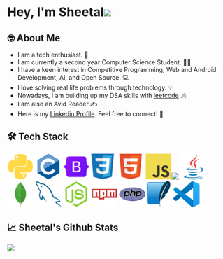 <h1>Hey, I'm Sheetal<img src="https://raw.githubusercontent.com/MartinHeinz/MartinHeinz/master/wave.gif" width="30px"> </h1>

<h2>🤓 About Me</h2>

- I am a tech enthusiast. 🤠
- I am currently a second year Computer Science Student. 👨‍🎓
- I have a keen interest in Competitive Programming, Web and Android Development, AI, and Open Source. 💻
- I love solving real life problems through technology. 💡
- Nowadays, I am building up my DSA skills with [leetcode](  https://leetcode.com/Sheetal_2918/) .🖱
- I am also an Avid Reader.✍
- Here is my [Linkedin Profile](https://www.linkedin.com/in/neha-ashodiya-71712822b ). Feel free to connect! 👀

<h2>🛠 Tech Stack</h2>

<img src="https://github.com/devicons/devicon/blob/master/icons/python/python-plain.svg" width=60> <img src="https://github.com/devicons/devicon/blob/master/icons/c/c-original.svg" width=60> <img src="https://github.com/devicons/devicon/blob/master/icons/bootstrap/bootstrap-original.svg" width=60><img src="https://github.com/devicons/devicon/blob/master/icons/css3/css3-original.svg" width=60> <img src="https://github.com/devicons/devicon/blob/master/icons/html5/html5-original.svg" width=60> <img src="https://github.com/devicons/devicon/blob/master/icons/javascript/javascript-original.svg" width=60><img src="https://cdn-icons-png.flaticon.com/128/270/270798.png" width=60> <img src="https://github.com/devicons/devicon/blob/master/icons/java/java-original.svg" width=60> <img src="https://github.com/devicons/devicon/blob/master/icons/mongodb/mongodb-original.svg" width=60> <img src="https://github.com/devicons/devicon/blob/master/icons/mysql/mysql-original.svg" width=60> <img src="https://github.com/devicons/devicon/blob/master/icons/nodejs/nodejs-original.svg" width=60> <img src="https://github.com/devicons/devicon/blob/master/icons/npm/npm-original-wordmark.svg" width=60> <img src="https://github.com/devicons/devicon/blob/master/icons/php/php-original.svg" width=60><img src="https://github.com/devicons/devicon/blob/master/icons/sqlite/sqlite-original.svg" width=60> <img src="https://github.com/devicons/devicon/blob/master/icons/vscode/vscode-original.svg" width=60>




<h2>📈 Sheetal's Github Stats</h2>

<a href="https://github.com/Neha2918 "><img src="https://github-readme-streak-stats.herokuapp.com/?user=Neha2918&stroke=ffffff&background=171717&ring=0891b2&fire=0891b2&currStreakNum=ffffff&currStreakLabel=0891b2&sideNums=ffffff&sideLabels=ffffff&dates=ffffff&hide_border=true" /></a>
